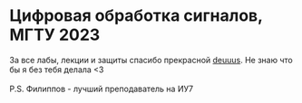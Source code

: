 # Цифровая обработка сигналов, МГТУ 2023
За все лабы, лекции и защиты спасибо прекрасной [deuuus](https://github.com/deuuus). Не знаю что бы я без тебя делала <3
<br><br>
P.S. Филиппов - лучший преподаватель на ИУ7
